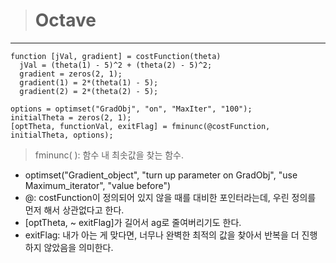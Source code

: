 > # Octave

---

```theta is 2-rows vector example
function [jVal, gradient] = costFunction(theta)
  jVal = (theta(1) - 5)^2 + (theta(2) - 5)^2;
  gradient = zeros(2, 1);
  gradient(1) = 2*(theta(1) - 5);
  gradient(2) = 2*(theta(2) - 5);
```

```
options = optimset("GradObj", "on", "MaxIter", "100");
initialTheta = zeros(2, 1);
[optTheta, functionVal, exitFlag] = fminunc(@costFunction, initialTheta, options);
```

> fminunc( ): 함수 내 최솟값을 찾는 함수.

- optimset("Gradient_object", "turn up parameter on GradObj", "use Maximum_iterator", "value before")
- @: costFunction이 정의되어 있지 않을 때를 대비한 포인터라는데, 우린 정의를 먼저 해서 상관없다고 한다.
- [optTheta, ~ exitFlag]가 길어서 ag로 줄여버리기도 한다.
- exitFlag: 내가 아는 게 맞다면, 너무나 완벽한 최적의 값을 찾아서 반복을 더 진행하지 않았음을 의미한다.
